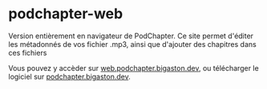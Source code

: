 # podchapter-web
Version entièrement en navigateur de PodChapter. Ce site permet d'éditer les métadonnés de vos fichier .mp3, ainsi que d'ajouter des chapitres dans ces fichiers

Vous pouvez y accèder sur [web.podchapter.bigaston.dev](https://web.podchapter.bigaston.dev), ou télécharger le logiciel sur [podchapter.bigaston.dev](https://podchapter.bigaston.dev).